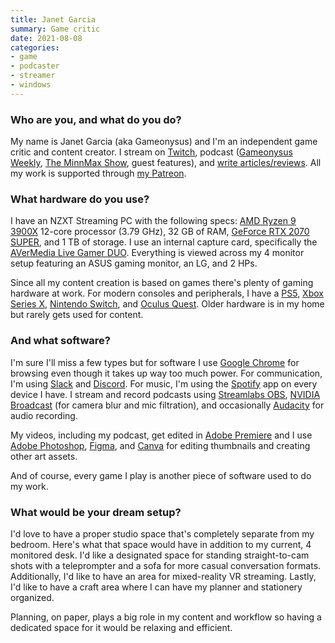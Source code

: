 ```yaml
---
title: Janet Garcia
summary: Game critic
date: 2021-08-08
categories:
- game
- podcaster
- streamer
- windows
---
```


### Who are you, and what do you do?

My name is Janet Garcia (aka Gameonysus) and I'm an independent game critic and content creator. I stream on [Twitch](https://www.twitch.tv/gameonysus "Janet's Twitch account."), podcast ([Gameonysus Weekly](https://gameonysusweekly.transistor.fm/ "Janet's gaming news podcast."), [The MinnMax Show](https://www.youtube.com/channel/UCiUhKqsBH-Is2VeC2sykEfg "A gaming show on YouTube."), guest features), and [write articles/reviews](https://pentopixels.com/ "Janet's game reviews and articles."). All my work is supported through [my Patreon](https://www.patreon.com/Gameonysus "Janet's Patreon account.").

### What hardware do you use?

I have an NZXT Streaming PC with the following specs: [AMD Ryzen 9 3900X][ryzen-9-3900x] 12-core processor (3.79 GHz), 32 GB of RAM, [GeForce RTX 2070 SUPER][geforce-rtx-2070-super], and 1 TB of storage. I use an internal capture card, specifically the [AVerMedia Live Gamer DUO][live-gamer-duo]. Everything is viewed across my 4 monitor setup featuring an ASUS gaming monitor, an LG, and 2 HPs.
 
Since all my content creation is based on games there's plenty of gaming hardware at work. For modern consoles and peripherals, I have a [PS5][], [Xbox Series X][xbox-series-x], [Nintendo Switch][switch.2], and [Oculus Quest][quest]. Older hardware is in my home but rarely gets used for content.

### And what software?

I'm sure I'll miss a few types but for software I use [Google Chrome][chrome] for browsing even though it takes up way too much power. For communication, I'm using [Slack][] and [Discord][]. For music, I'm using the [Spotify][] app on every device I have. I stream and record podcasts using [Streamlabs OBS][obs-studio], [NVIDIA Broadcast][broadcast] (for camera blur and mic filtration), and occasionally [Audacity][] for audio recording. 
 
My videos, including my podcast, get edited in [Adobe Premiere][premiere] and I use [Adobe Photoshop][photoshop], [Figma][], and [Canva][] for editing thumbnails and creating other art assets. 
 
And of course, every game I play is another piece of software used to do my work.

### What would be your dream setup?

I'd love to have a proper studio space that's completely separate from my bedroom. Here's what that space would have in addition to my current, 4 monitored desk. I'd like a designated space for standing straight-to-cam shots with a teleprompter and a sofa for more casual conversation formats. Additionally, I'd like to have an area for mixed-reality VR streaming. Lastly, I'd like to have a craft area where I can have my planner and stationery organized. 

Planning, on paper, plays a big role in my content and workflow so having a dedicated space for it would be relaxing and efficient.

[audacity]: https://sourceforge.net/projects/audacity/ "An open-source, cross-platform audio editor."
[broadcast]: https://www.nvidia.com/en-us/geforce/broadcasting/broadcast-app/ "Streaming software."
[canva]: http://web.archive.org/web/20221226232811/https://www.canva.com/ "Web-based design software."
[chrome]: https://www.google.com/intl/en/chrome/ "A WebKit-based browser, where each tab runs in its own thread."
[discord]: https://discord.com/ "A voice and text chat service."
[figma]: https://www.figma.com/ "A collaborative design prototype service."
[geforce-rtx-2070-super]: https://www.nvidia.com/en-us/geforce/20-series/ "A GPU."
[live-gamer-duo]: https://www.avermedia.com/us/product-detail/GC570D "A video capture card."
[obs-studio]: https://obsproject.com/ "Video recording and streaming software."
[photoshop]: https://www.adobe.com/products/photoshop.html "A bitmap image editor."
[premiere]: https://www.adobe.com/products/premiere.html "A video editing suite."
[ps5]: https://www.playstation.com/en-us/ps5/ "A game console."
[quest]: http://web.archive.org/web/20230127074328/https://www.oculus.com/Quest-2/ "An all-in-one VR headset."
[ryzen-9-3900x]: http://web.archive.org/web/20220823032003/https://www.amd.com/en/products/cpu/amd-ryzen-9-3900x "A CPU."
[slack]: https://slack.com/intl/ja-jp/ "A collaboration service."
[spotify]: https://open.spotify.com/__noul__?pfhp=2c2ccb58-8a92-4713-a1c0-8b43b3090b49 "A music streaming service."
[switch.2]: https://www.nintendo.com/switch/ "A gaming console."
[xbox-series-x]: https://www.xbox.com/en-us/consoles/xbox-series-x "A game console."
